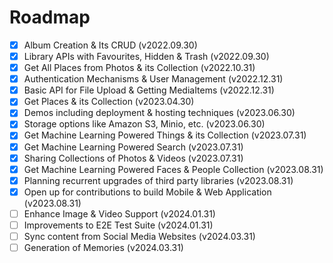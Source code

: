 # Roadmap
- [x] Album Creation & Its CRUD (v2022.09.30)
- [x] Library APIs with Favourites, Hidden & Trash (v2022.09.30)
- [x] Get All Places from Photos & its Collection (v2022.10.31)
- [x] Authentication Mechanisms & User Management (v2022.12.31)
- [x] Basic API for File Upload & Getting MediaItems (v2022.12.31)
- [x] Get Places & its Collection (v2023.04.30)
- [x] Demos including deployment & hosting techniques (v2023.06.30)
- [x] Storage options like Amazon S3, Minio, etc. (v2023.06.30)
- [x] Get Machine Learning Powered Things & its Collection (v2023.07.31)
- [x] Get Machine Learning Powered Search (v2023.07.31)
- [x] Sharing Collections of Photos & Videos (v2023.07.31)
- [x] Get Machine Learning Powered Faces & People Collection (v2023.08.31)
- [x] Planning recurrent upgrades of third party libraries (v2023.08.31)
- [x] Open up for contributions to build Mobile & Web Application (v2023.08.31)
- [ ] Enhance Image & Video Support (v2024.01.31)
- [ ] Improvements to E2E Test Suite (v2024.01.31)
- [ ] Sync content from Social Media Websites (v2024.03.31)
- [ ] Generation of Memories (v2024.03.31)
